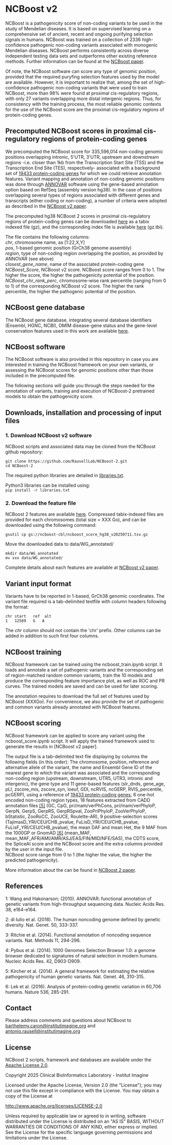 # NCBoost v2
[]()  

NCBoost is a pathogenicity score of non-coding variants to be used in the study of Mendelian diseases. It is based on supervised learning on a comprehensive set of ancient, recent and ongoing purifying selection signals in humans. NCBoost was trained on a collection of 2336 high-confidence pathogenic non-coding variants associated with monogenic Mendelian diseases. NCBoost performs consistently across diverse independent testing data sets and outperforms other existing reference methods. Further information can be found at the [NCBoost paper]().

Of note, the NCBoost software can score any type of genomic position, provided that the required puryfing selection features used by the model are available. However, it is important to realize that, among the set of high-confidence pathogenic non-coding variants that were used to train NCBoost, more than 98%  were found at proximal cis-regulatory regions, with only 27 variants overlapping more distal intergenic regions. Thus, for consistency with the training process, the most reliable genomic contexts for the use of the NCBoost score are the proximal cis-regulatory regions of protein-coding genes.

## Precomputed NCBoost scores in proximal cis-regulatory regions of protein-coding genes

We precomputed the NCBoost score for 335,596,014 non-coding genomic positions overlapping intronic, 5'UTR, 3'UTR, upstream and downstream regions -i.e. closer than 1kb from the Transcription Start Site (TSS) and the Transcription End Site (TES), respectively- associated with a background set of [19433 protein-coding genes](https://github.com/RausellLab/NCBoost-2/tree/master/data#file-genedb_ncboost2.tsv) for which we could retrieve annotation features. Variant mapping and annotation of non-coding genomic positions was done through [ANNOVAR](http://annovar.openbioinformatics.org/en/latest/user-guide/download/) software using the gene-based annotation option based on RefSeq (assembly version hg38). In the case of positions overlapping several types of regions associated with different genes and transcripts (either coding or non-coding), a number of criteria were adopted as described in the [NCBoost v2 paper]().

The precomputed hg38 NCBoost 2 scores in proximal cis-regulatory regions of protein-coding genes can be downloaded [here](https://storage.googleapis.com/ncboost-cbl/ncboost_score_hg38_v20250711.tsv.gz) as a tabix indexed file (gz),
and the corresponding index file is available [here](https://storage.googleapis.com/ncboost-cbl/ncboost_score_hg38_v20250711.tsv.gz.tbi) (gz.tbi).

The file contains the following columns:  
*chr*, chromosome name, as [1:22,X,Y]  
*pos*, 1-based genomic position (GrCh38 genome assembly)  
*region*, type of non-coding region overlapping the position, as provided by ANNOVAR (see above)  
*closest_gene_name*, name of the associated protein-coding gene  
*NCBoost_Score*, NCBoost v2 score. NCBoost score ranges from 0 to 1. The higher the score, the higher the pathogenicity potential of the position.  
*NCBoost_chr_rank_perc*, chromosome-wise rank percentile (ranging from 0 to 1) of the corresponding NCBoost v2 score. The higher the rank percentile, the higher the pathogenic potential of the position.  

## NCBoost gene database
The NCBoost gene database, integrating several database identifiers (Ensembl, HGNC, NCBI), OMIM disease-gene status and the gene-level conservation features used in this work are available [here](https://github.com/RausellLab/NCBoost-2/tree/master/data/geneDB_ncboost2.tsv).

## NCBoost software
The NCBoost software is also provided in this repository in case you are interested in training the NCBoost framework on your own variants, or assessing the NCBoost scores for genomic positions other than those included in the precomputed file.

The following sections will guide you through the steps needed for the annotation of variants, training and execution of NCBoost-2 pretrained models to obtain the pathogenicity score.


## Downloads, installation and processing of input files

### 1. Download NCBoost v2 software

NCBoost scripts and associated data may be cloned from the NCBoost github repository:
```
git clone https://github.com/RausellLab/NCBoost-2.git
cd NCBoost-2
```
The required python libraries are detailed in [libraries.txt](https://github.com/RausellLab/NCBoost-2/blob/master/libraries.txt).

Python3 libraries can be installed using:  
`pip install -r libraries.txt`

### 2. Download the feature file

NCBoost 2 features are available [here](). Compressed tabix-indexed files are provided for each chromosomes (total size = XXX Go), and can be downloaded using the following command:
```
gsutil cp gs://ncboost-cbl/ncboost_score_hg38_v20250711.tsv.gz 
```
Move the downloaded data to data/WG_annotated/
```
mkdir data/WG_annotated
mv xxx data/WG_annotated/
```

Complete details about each features are available at [NCBoost v2 paper]().

## Variant input format
Variants have to be reported in 1-based, GrCh38 genomic coordinates. The variant file required is a tab-delimited textfile with column headers following the format:
```
chr start   ref  alt
1   12589   G   A
```

The *chr* column should not contain the 'chr' prefix.
Other columns can be added in addition to such first four columns.

## NCBoost training
NCBoost framework can be trained using the ncboost_train.ipynb script. It loads and annotate a set of pathogenic variants and the corresponding set of region-matched random common variants, train the 10 models and produce the corresponding feature importance plot, as well as ROC and PR curves. The trained models are saved and can be used for later scoring.

The annotation requires to download the full set of features used by NCBoost (XXXGo). For convenience, we also provide the set of pathogenic and common variants already annotated with NCBoost features.

## NCBoost scoring
NCBoost framework can be applied to score any variant using the ncboost_score.ipynb script. It will apply the trained framework used to generate the resutls in [NCBoost v2 paper].

The output file is a tab-delimited text file displaying by columns the following fields (in this order): The chromosome, position, reference and alternative allele of the variant, the name and Ensembl Gene ID of the nearest gene to which the variant was associated and the corresponding non-coding region (upstream, downstream, UTR5, UTR3, intronic and intergenic), the gene type and 11 gene-based features (slr_dnds, gene_age, pLI, zscore_mis, zscore_syn, loeuf, GDI, ncRVIS,
ncGERP, RVIS_percentile, pcGERP), using a reference of [19433 protein-coding genes](https://github.com/RausellLab/NCBoost-2/tree/master/data#file-genedb_ncboost2.tsv), 6 one-hot encoded non-coding region types, 18 features extracted from CADD annotation files [[5]](https://github.com/RausellLab/NCBoost#references) (GC, CpG, pri/mam/verPhCons, pri/mam/verPhyloP, GerpN, GerpS, GerpRS, GerpRSpval, ZooPriPhyloP, ZooVerPhyloP, bStatistic, ZooRoCC, ZooUCE, Roulette-AR), 9 positive-selection scores (TajimasD_YRI/CEU/CHB_pvalue, FuLisD_YRI/CEU/CHB_pvalue, FuLisF_YRI/CEU/CHB_pvalue), the mean DAF and mean Het, the 9 MAF from the 1000GP or GnomAD [[6]](https://github.com/RausellLab/NCBoost#references) (mean_MAF, mean_MAF_AFR/AMI/AMR/ASJ/EAS/FIN/MID/NFE/SAS), the CDTS score, the SpliceAI score and the NCBoost score and the extra columns provided by the user in the input file.  
NCBoost score range from 0 to 1 (the higher the value, the higher the predicted pathogenicity).  

More information about the can be found in [NCBoost 2 paper]().  


## References
1: Wang and Hakonarson; (2010). ANNOVAR: functional annotation of genetic variants from high-throughput sequencing data. Nucleic Acids Res. 38, e164-e164.

2: di Iulio et al. (2018). The human noncoding genome defined by genetic diversity. Nat. Genet. 50, 333-337.

3: Ritchie et al. (2014). Functional annotation of noncoding sequence variants. Nat. Methods 11, 294-296.

4: Pybus et al. (2014). 1000 Genomes Selection Browser 1.0: a genome browser dedicated to signatures of natural selection in modern humans. Nucleic Acids Res. 42, D903-D909.

5: Kircher et al. (2014). A general framework for estimating the relative pathogenicity of human genetic variants. Nat. Genet. 46, 310-315.

6: Lek et al. (2016). Analysis of protein-coding genetic variation in 60,706 humans. Nature 536, 285-291.

## Contact
Please address comments and questions about NCBoost to barthelemy.caron@institutimagine.org and antonio.rausell@institutimagine.org

## License
NCBoost 2 scripts, framework and databases are available under the [Apache License 2.0](https://github.com/RausellLab/NCBoost-2/tree/master/LICENSE).

Copyright 2025 Clinical BioInformatics Laboratory - Institut Imagine

Licensed under the Apache License, Version 2.0 (the "License");
you may not use this file except in compliance with the License.
You may obtain a copy of the License at

   http://www.apache.org/licenses/LICENSE-2.0

Unless required by applicable law or agreed to in writing, software
distributed under the License is distributed on an "AS IS" BASIS,
WITHOUT WARRANTIES OR CONDITIONS OF ANY KIND, either express or implied.
See the License for the specific language governing permissions and
limitations under the License.

